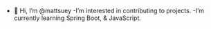 - 👋 Hi, I’m @mattsuey
  -I’m interested in contributing to projects.
  -I’m currently learning Spring Boot, & JavaScript.

